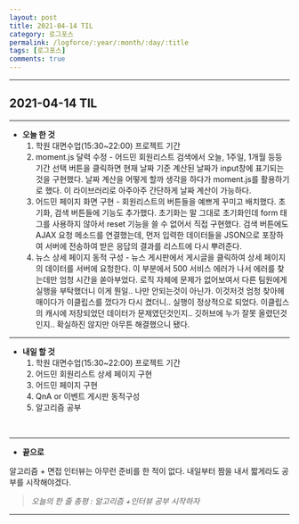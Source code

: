 ```yaml
---
layout: post
title: 2021-04-14 TIL
category: 로그포스
permalink: /logforce/:year/:month/:day/:title
tags: [로그포스]
comments: true
---
```


---

## 2021-04-14 TIL

---

- **오늘 한 것**
  1. 학원 대면수업(15:30~22:00) 프로젝트 기간
  2. moment.js 달력 수정 - 어드민 회원리스트 검색에서 오늘, 1주일, 1개월 등등 기간 선택 버튼을 클릭하면 현재 날짜 기준 계산된 날짜가 input창에 표기되는 것을 구현했다. 날짜 계산을 어떻게 할까 생각을 하다가 moment.js를 활용하기로 했다. 이 라이브러리로 아주아주 간단하게 날짜 계산이 가능하다. 
  3. 어드민 페이지 화면 구현 - 회원리스트의 버튼들을 예쁘게 꾸미고 배치했다. 초기화, 검색 버튼들에 기능도 추가했다. 초기화는 말 그대로 초기화인데 form 태그를 사용하지 않아서 reset 기능을 쓸 수 없어서 직접 구현했다. 검색 버튼에도 AJAX 요청 메소드를 연결했는데, 먼저 입력한 데이터들을 JSON으로 포장하여 서버에 전송하여 받은 응답의 결과를 리스트에 다시 뿌려준다.
  4. 뉴스 상세 페이지 동적 구성 - 뉴스 게시판에서 게시글을 클릭하여 상세 페이지의 데이터를 서버에 요청한다. 이 부분에서 500 서비스 에러가 나서 에러를 찾는데만 엄청 시간을 쏟아부었다. 로직 자체에 문제가 없어보여서 다른 팀원에게 실행을 부탁했더니 이게 뭔일.. 나만 안되는것이 아닌가. 이것저것 엄청 찾아헤매이다가 이클립스를 껐다가 다시 켰더니.. 실행이 정상적으로 되었다. 이클립스의 캐시에 저장되었던 데이터가 문제였던것인지.. 깃허브에 누가 잘못 올렸던것인지.. 확실하진 않지만 아무튼 해결했으니 됐다.

---

- **내일 할 것**
  1. 학원 대면수업(15:30~22:00) 프로젝트 기간
  2. 어드민 회원리스트 상세 페이지 구현
  3. 어드민 페이지 구현
  4. QnA or 이벤트 게시판 동적구성
  5. 알고리즘 공부

<br>

---

- **끝으로**

알고리즘 + 면접 인터뷰는 아무런 준비를 한 적이 없다. 내일부터 짬을 내서 짧게라도 공부를 시작해야겠다.

> _오늘의 한 줄 총평 : 알고리즘 +인터뷰 공부 시작하자_

---
